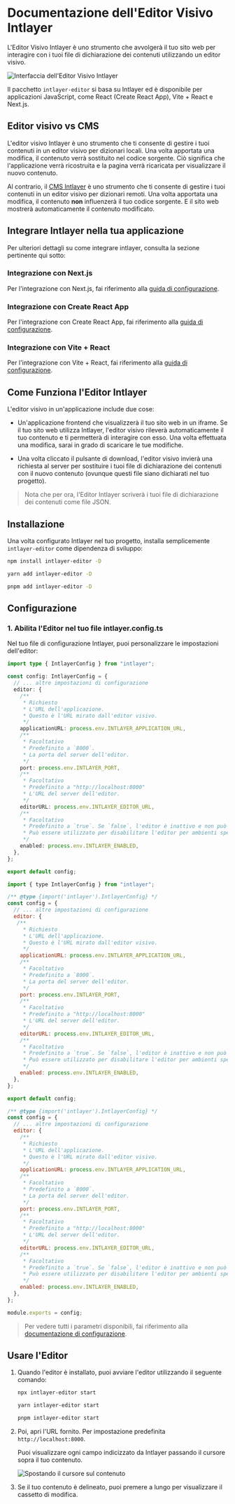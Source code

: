# Documentazione dell'Editor Visivo Intlayer

L'Editor Visivo Intlayer è uno strumento che avvolgerà il tuo sito web per interagire con i tuoi file di dichiarazione dei contenuti utilizzando un editor visivo.

![Interfaccia dell'Editor Visivo Intlayer](https://github.com/aymericzip/intlayer/blob/main/docs/assets/visual_editor.gif)

Il pacchetto `intlayer-editor` si basa su Intlayer ed è disponibile per applicazioni JavaScript, come React (Create React App), Vite + React e Next.js.

## Editor visivo vs CMS

L'editor visivo Intlayer è uno strumento che ti consente di gestire i tuoi contenuti in un editor visivo per dizionari locali. Una volta apportata una modifica, il contenuto verrà sostituito nel codice sorgente. Ciò significa che l'applicazione verrà ricostruita e la pagina verrà ricaricata per visualizzare il nuovo contenuto.

Al contrario, il [CMS Intlayer](https://github.com/aymericzip/intlayer/blob/main/docs/it/intlayer_CMS.md) è uno strumento che ti consente di gestire i tuoi contenuti in un editor visivo per dizionari remoti. Una volta apportata una modifica, il contenuto **non** influenzerà il tuo codice sorgente. E il sito web mostrerà automaticamente il contenuto modificato.

## Integrare Intlayer nella tua applicazione

Per ulteriori dettagli su come integrare intlayer, consulta la sezione pertinente qui sotto:

### Integrazione con Next.js

Per l'integrazione con Next.js, fai riferimento alla [guida di configurazione](https://github.com/aymericzip/intlayer/blob/main/docs/it/intlayer_with_nextjs_15.md).

### Integrazione con Create React App

Per l'integrazione con Create React App, fai riferimento alla [guida di configurazione](https://github.com/aymericzip/intlayer/blob/main/docs/it/intlayer_with_create_react_app.md).

### Integrazione con Vite + React

Per l'integrazione con Vite + React, fai riferimento alla [guida di configurazione](https://github.com/aymericzip/intlayer/blob/main/docs/it/intlayer_with_vite+react.md).

## Come Funziona l'Editor Intlayer

L'editor visivo in un'applicazione include due cose:

- Un'applicazione frontend che visualizzerà il tuo sito web in un iframe. Se il tuo sito web utilizza Intlayer, l'editor visivo rileverà automaticamente il tuo contenuto e ti permetterà di interagire con esso. Una volta effettuata una modifica, sarai in grado di scaricare le tue modifiche.

- Una volta cliccato il pulsante di download, l'editor visivo invierà una richiesta al server per sostituire i tuoi file di dichiarazione dei contenuti con il nuovo contenuto (ovunque questi file siano dichiarati nel tuo progetto).

> Nota che per ora, l'Editor Intlayer scriverà i tuoi file di dichiarazione dei contenuti come file JSON.

## Installazione

Una volta configurato Intlayer nel tuo progetto, installa semplicemente `intlayer-editor` come dipendenza di sviluppo:

```bash packageManager="npm"
npm install intlayer-editor -D
```

```bash packageManager="yarn"
yarn add intlayer-editor -D
```

```bash packageManager="pnpm"
pnpm add intlayer-editor -D
```

## Configurazione

### 1. Abilita l'Editor nel tuo file intlayer.config.ts

Nel tuo file di configurazione Intlayer, puoi personalizzare le impostazioni dell'editor:

```typescript fileName="intlayer.config.ts" codeFormat="typescript"
import type { IntlayerConfig } from "intlayer";

const config: IntlayerConfig = {
  // ... altre impostazioni di configurazione
  editor: {
    /**
     * Richiesto
     * L'URL dell'applicazione.
     * Questo è l'URL mirato dall'editor visivo.
     */
    applicationURL: process.env.INTLAYER_APPLICATION_URL,
    /**
     * Facoltativo
     * Predefinito a `8000`.
     * La porta del server dell'editor.
     */
    port: process.env.INTLAYER_PORT,
    /**
     * Facoltativo
     * Predefinito a "http://localhost:8000"
     * L'URL del server dell'editor.
     */
    editorURL: process.env.INTLAYER_EDITOR_URL,
    /**
     * Facoltativo
     * Predefinito a `true`. Se `false`, l'editor è inattivo e non può essere acceduto.
     * Può essere utilizzato per disabilitare l'editor per ambienti specifici per motivi di sicurezza, come la produzione.
     */
    enabled: process.env.INTLAYER_ENABLED,
  },
};

export default config;
```

```javascript fileName="intlayer.config.mjs" codeFormat="esm"
import { type IntlayerConfig } from "intlayer";

/** @type {import('intlayer').IntlayerConfig} */
const config = {
  // ... altre impostazioni di configurazione
  editor: {
   /**
     * Richiesto
     * L'URL dell'applicazione.
     * Questo è l'URL mirato dall'editor visivo.
     */
    applicationURL: process.env.INTLAYER_APPLICATION_URL,
    /**
     * Facoltativo
     * Predefinito a `8000`.
     * La porta del server dell'editor.
     */
    port: process.env.INTLAYER_PORT,
    /**
     * Facoltativo
     * Predefinito a "http://localhost:8000"
     * L'URL del server dell'editor.
     */
    editorURL: process.env.INTLAYER_EDITOR_URL,
    /**
     * Facoltativo
     * Predefinito a `true`. Se `false`, l'editor è inattivo e non può essere acceduto.
     * Può essere utilizzato per disabilitare l'editor per ambienti specifici per motivi di sicurezza, come la produzione.
     */
    enabled: process.env.INTLAYER_ENABLED,
  },
};

export default config;
```

```javascript fileName="intlayer.config.cjs" codeFormat="commonjs"
/** @type {import('intlayer').IntlayerConfig} */
const config = {
  // ... altre impostazioni di configurazione
  editor: {
    /**
     * Richiesto
     * L'URL dell'applicazione.
     * Questo è l'URL mirato dall'editor visivo.
     */
    applicationURL: process.env.INTLAYER_APPLICATION_URL,
    /**
     * Facoltativo
     * Predefinito a `8000`.
     * La porta del server dell'editor.
     */
    port: process.env.INTLAYER_PORT,
    /**
     * Facoltativo
     * Predefinito a "http://localhost:8000"
     * L'URL del server dell'editor.
     */
    editorURL: process.env.INTLAYER_EDITOR_URL,
    /**
     * Facoltativo
     * Predefinito a `true`. Se `false`, l'editor è inattivo e non può essere acceduto.
     * Può essere utilizzato per disabilitare l'editor per ambienti specifici per motivi di sicurezza, come la produzione.
     */
    enabled: process.env.INTLAYER_ENABLED,
  },
};

module.exports = config;
```

> Per vedere tutti i parametri disponibili, fai riferimento alla [documentazione di configurazione](https://github.com/aymericzip/intlayer/blob/main/docs/it/configuration.md).

## Usare l'Editor

1. Quando l'editor è installato, puoi avviare l'editor utilizzando il seguente comando:

   ```bash packageManager="npm"
   npx intlayer-editor start
   ```

   ```bash packageManager="yarn"
   yarn intlayer-editor start
   ```

   ```bash packageManager="pnpm"
   pnpm intlayer-editor start
   ```

2. Poi, apri l'URL fornito. Per impostazione predefinita `http://localhost:8000`.

   Puoi visualizzare ogni campo indicizzato da Intlayer passando il cursore sopra il tuo contenuto.

   ![Spostando il cursore sul contenuto](https://github.com/aymericzip/intlayer/blob/main/docs/assets/intlayer_editor_hover_content.png)

3. Se il tuo contenuto è delineato, puoi premere a lungo per visualizzare il cassetto di modifica.
